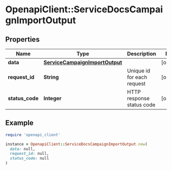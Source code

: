 # OpenapiClient::ServiceDocsCampaignImportOutput

## Properties

| Name | Type | Description | Notes |
| ---- | ---- | ----------- | ----- |
| **data** | [**ServiceCampaignImportOutput**](ServiceCampaignImportOutput.md) |  | [optional] |
| **request_id** | **String** | Unique id for each request | [optional] |
| **status_code** | **Integer** | HTTP response status code | [optional] |

## Example

```ruby
require 'openapi_client'

instance = OpenapiClient::ServiceDocsCampaignImportOutput.new(
  data: null,
  request_id: null,
  status_code: null
)
```

